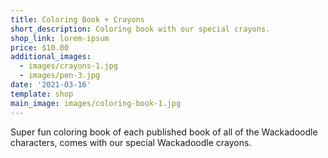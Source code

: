 ```yaml
---
title: Coloring Book + Crayons
short_description: Coloring book with our special crayons.
shop_link: lorem-ipsum
price: $10.00
additional_images:
  - images/crayons-1.jpg
  - images/pen-3.jpg
date: '2021-03-16'
template: shop
main_image: images/coloring-book-1.jpg
---
```

Super fun coloring book of each published book of all of the Wackadoodle characters, comes with our special Wackadoodle crayons.
